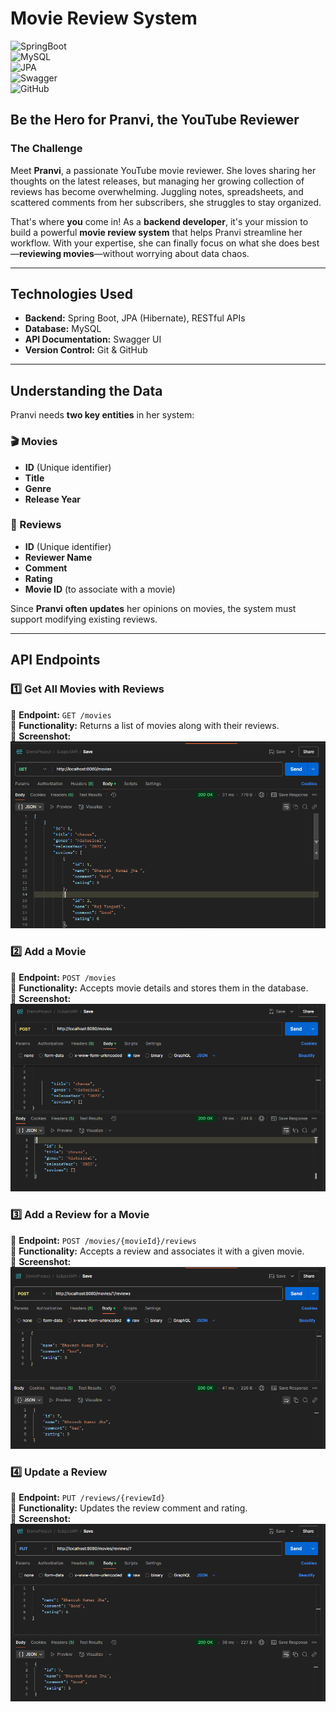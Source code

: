 # Movie Review System  

![SpringBoot](https://img.shields.io/badge/SpringBoot-2.7-green)  
![MySQL](https://img.shields.io/badge/MySQL-Database-blue)  
![JPA](https://img.shields.io/badge/JPA-Hibernate-orange)  
![Swagger](https://img.shields.io/badge/Swagger-UI-yellow)  
![GitHub](https://img.shields.io/badge/GitHub-VersionControl-black)  

## Be the Hero for Pranvi, the YouTube Reviewer  

### The Challenge  

Meet **Pranvi**, a passionate YouTube movie reviewer. She loves sharing her thoughts on the latest releases, but managing her growing collection of reviews has become overwhelming. Juggling notes, spreadsheets, and scattered comments from her subscribers, she struggles to stay organized.  

That's where **you** come in! As a **backend developer**, it's your mission to build a powerful **movie review system** that helps Pranvi streamline her workflow. With your expertise, she can finally focus on what she does best—**reviewing movies**—without worrying about data chaos.  

---

## Technologies Used  

- **Backend:** Spring Boot, JPA (Hibernate), RESTful APIs  
- **Database:** MySQL  
- **API Documentation:** Swagger UI  
- **Version Control:** Git & GitHub  

---

## Understanding the Data  

Pranvi needs **two key entities** in her system:  

### 🎬 Movies  
- **ID** (Unique identifier)  
- **Title**  
- **Genre**  
- **Release Year**  

### 📝 Reviews  
- **ID** (Unique identifier)  
- **Reviewer Name**  
- **Comment**  
- **Rating**  
- **Movie ID** (to associate with a movie)  

Since **Pranvi often updates** her opinions on movies, the system must support modifying existing reviews.  

---

## API Endpoints  

### 1️⃣ Get All Movies with Reviews  
📌 **Endpoint:** `GET /movies`  
📌 **Functionality:** Returns a list of movies along with their reviews.  
📌 **Screenshot:**  
![Returns a list of movies along with their reviews](https://github.com/rutikbodke333/movie-review-system/blob/main/Returns%20a%20list%20of%20movies%20along%20with%20their%20reviews.png?raw=true)  

### 2️⃣ Add a Movie  
📌 **Endpoint:** `POST /movies`  
📌 **Functionality:** Accepts movie details and stores them in the database.  
📌 **Screenshot:**  
![Accepts movie details and stores them](https://github.com/rutikbodke333/movie-review-system/blob/main/Accepts%20movie%20details%20and%20stores%20them%20in%20the%20database..png?raw=true)  

### 3️⃣ Add a Review for a Movie  
📌 **Endpoint:** `POST /movies/{movieId}/reviews`  
📌 **Functionality:** Accepts a review and associates it with a given movie.  
📌 **Screenshot:**  
![Accepts a review and associates it](https://github.com/rutikbodke333/movie-review-system/blob/main/Accepts%20a%20review%20and%20associates%20it%20with%20a%20given%20movie.png?raw=true)  

### 4️⃣ Update a Review  
📌 **Endpoint:** `PUT /reviews/{reviewId}`  
📌 **Functionality:** Updates the review comment and rating.  
📌 **Screenshot:**  
![Updates the review comment and rating](https://github.com/rutikbodke333/movie-review-system/blob/main/Updates%20the%20review%20comment%20and%20rating..png?raw=true)  


